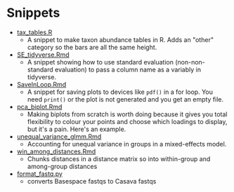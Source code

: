 Snippets
========

* [tax_tables.R](./tax_tables.R)
	* A snippet to make taxon abundance tables in R. Adds an "other" category so
	the bars are all the same height.
* [SE_tidyverse.Rmd](./SE_tidyverse.Rmd)
	* A snippet showing how to use standard evaluation (non-non-standard
	evaluation) to pass a column name as a variably in tidyverse.
* [SaveInLoop.Rmd](./SaveInLoop.Rmd)
	* A snippet for saving plots to devices like `pdf()` in a for loop. You need
	`print()` or the plot is not generated and you get an empty file.
* [pca_biplot.Rmd](./pca_biplot.Rmd)
	* Making biplots from scratch is worth doing because it gives you total
	flexibility to colour your points and choose which loadings to display, but
	it's a pain. Here's an example.
* [unequal_variance_glmm.Rmd](./unequal_variance_glmm.Rmd)
	* Accounting for unequal variance in groups in a mixed-effects model.
* [win_among_distances.Rmd](./win_among_distances.Rmd)
	* Chunks distances in a distance matrix so into within-group and among-group
	distances
* [format_fastq.py](./format_fastq.py)
	* converts Basespace fastqs to Casava fastqs
